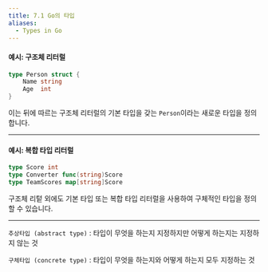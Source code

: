 ```yaml
---
title: 7.1 Go의 타입
aliases:
  - Types in Go
---
```


#### 예시: 구조체 리터럴

```go
type Person struct {
    Name string
    Age  int
}
```

이는 뒤에 따르는 구조체 리터럴의 기본 타입을 갖는 `Person`이라는 새로운 타입을 정의합니다.

---

#### 예시: 복합 타입 리터럴

```go
type Score int
type Converter func(string)Score
type TeamScores map[string]Score
```

구조체 리텉 외에도 기본 타입 또는 복합 타입 리터럴을 사용하여 구체적인 타입을 정의 할 수 있습니다.

---

`추상타입 (abstract type)`
: 타입이 무엇을 하는지 지정하지만 어떻게 하는지는 지정하지 않는 것

`구체타입 (concrete type)`
: 타입이 무엇을 하는지와 어떻게 하는지 모두 지정하는 것

